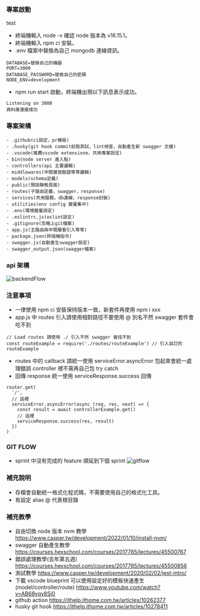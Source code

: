 ### 專案啟動
test
- 終端機輸入 node -v 確認 node 版本為 v16.15.1。
- 終端機輸入 npm ci 安裝。 
- .env 檔案中替換為自己 mongodb 連線資訊。
```
DATABASE=替換自己的機器
PORT=3000
DATABASE_PASSWORD=替換自己的密碼
NODE_ENV=development
```
- npm run start 啟動，終端機出現以下訊息表示成功。
```
Listening on 3000
資料庫連接成功
```
### 專案架構
```
- .github(ci設定，pr模板)
- .husky(git hook commit前跑測試，lint檢查，自動產生新 swagger 文檔)
- .vscode(推薦vscode extensione，共用專案設定)
- bin(node server 進入點)
- controllers(api 主要邏輯)
- middlewares(中間層放驗證等等邏輯)
- models(schema定義)
- public(預設靜態頁面)
- routes(子路由定義，swagger，response)
- services(共用服務，db連線，response封裝)
- utilities(env config 變量集中)
- .env(環境變量設定)
- .eslintrc.js(eslint設定)
- .gitignore(忽略上git檔案)
- app.js(主路由與中間層套引入等等)
- package.json(終端機指令)
- swagger.js(自動產生swagger設定)
- swagger_output.json(swagger檔案)
```
### api 架構
![backendFlow](https://user-images.githubusercontent.com/97425372/230048798-7af8b0f5-c89f-4f16-8c38-c8f790f6c99b.png)

### 注意事項
- 一律使用 npm ci 安裝保持版本一致，新套件再使用 npm i xxx
- app.js 中 routes 引入請使用相對路徑不要使用 @ 別名不然 swagger 套件會吃不到
```
// Load routes 請使用 ./ 引入不然 swagger 會找不到
const routeExample = require('./routes/routeExample') // 引入自訂的 routeExample
```
- routes 中的 callback 請統一使用 serviceError.asyncError 包起來會統一處理錯誤 controller 裡不需再自己包 try catch
- 回傳 response 統一使用 serviceResponse.success 回傳
```
router.get(
  '/',
  // 這裡
  serviceError.asyncError(async (req, res, next) => {
    const result = await controllerExample.get()
    // 這裡
    serviceResponse.success(res, result)
  })
)
```


### GIT FLOW
- sprint 中沒有完成的 feature 順延到下個 sprint
![gitflow](https://user-images.githubusercontent.com/97425372/230048743-f5e504f1-7cf1-4946-8a87-02a32017a42c.png)

### 補充說明
- 存檔會自動統一格式化程式碼，不需要使用自己的格式化工具。
- 有設定 alias @ 代表根目錄

### 補充教學
- 自由切換 node 版本 nvm 教學 https://www.casper.tw/development/2022/01/10/install-nvm/
- swagger 自動產生教學
https://courses.hexschool.com/courses/2017785/lectures/45500767
- 錯誤處理教學(去年第五週)
https://courses.hexschool.com/courses/2017785/lectures/45500856
- 測試教學
https://www.casper.tw/development/2020/02/02/jest-intro/
- 下載 vscode blueprint 可以使用設定好的模板快速產生(model/controller/route) 
https://www.youtube.com/watch?v=AB68yqy8Sj0
- github action 
https://ithelp.ithome.com.tw/articles/10262377
- husky git hook
https://ithelp.ithome.com.tw/articles/10278411

